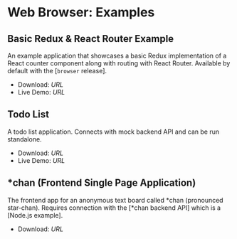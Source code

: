 # Web Browser: Examples
## Basic Redux & React Router Example
An example application that showcases a basic Redux implementation of a React counter component along with routing with React Router. Available by default with the [`browser` release].

* Download: *URL*
* Live Demo: *URL*

## Todo List
A todo list application. Connects with mock backend API and can be run standalone.

* Download: *URL*
* Live Demo: *URL*

## *chan (Frontend Single Page Application)
The frontend app for an anonymous text board called *chan (pronounced star-chan). Requires connection with the [*chan backend API] which is a [Node.js example].

* Download: *URL*